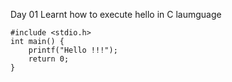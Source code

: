 Day 01
Learnt how to execute hello in C laumguage
    
    #include <stdio.h>
    int main() {
        printf("Hello !!!");
        return 0;
    }
